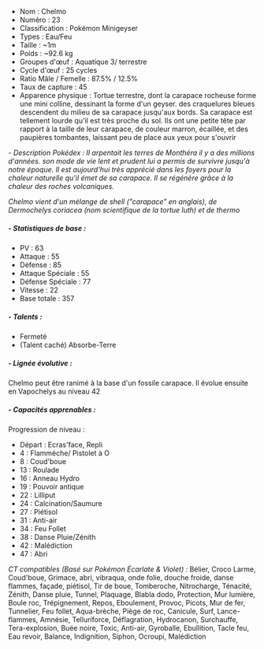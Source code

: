 

* Nom : Chelmo
* Numéro : 23 
* Classification : Pokémon Minigeyser
* Types : Eau/Feu
* Taille :  ~1m
* Poids : ~92.6 kg
* Groupes d'œuf : Aquatique 3/ terrestre
* Cycle d'œuf : 25 cycles
* Ratio Mâle / Femelle : 87.5% / 12.5%
* Taux de capture : 45
* Apparence physique : Tortue terrestre, dont la carapace rocheuse forme une mini colline, dessinant la forme d'un geyser. des craquelures bleues descendent du milieu de sa carapace jusqu'aux bords. Sa carapace est tellement lourde qu'il est très proche du sol. Ils ont une petite tête par rapport à la taille de leur carapace, de couleur marron, écaillée, et des paupières tombantes, laissant peu de place aux yeux pour s'ouvrir

*- Description Pokédex :*
*Il arpentait les terres de Monthéra il y a des millions d'années. son mode de vie lent et prudent lui a permis de survivre jusqu'à notre époque. Il est aujourd'hui très apprécié dans les foyers pour la chaleur naturelle qu'il émet de sa carapace. Il se régénère grâce à la chaleur des roches volcaniques.*

*Chelmo vient d'un mélange de shell ("carapace" en anglais), de Dermochelys coriacea (nom scientifique de la tortue luth) et de thermo*


##### *- Statistiques de base :*
* PV : 63
* Attaque : 55
* Défense : 85
* Attaque Spéciale : 55
* Défense Spéciale : 77
* Vitesse : 22
* Base totale : 357

##### *- Talents :*
- Fermeté
- (Talent caché) Absorbe-Terre

##### *- Lignée évolutive :*
Chelmo peut être ranimé à la base d'un fossile carapace. Il évolue ensuite en Vapochelys au niveau 42


##### *- Capacités apprenables :*

Progression de niveau :
- Départ : Ecras'face, Repli
-  4 : Flammèche/ Pistolet à O
-  8 : Coud'boue
- 13 : Roulade
- 16 : Anneau Hydro
- 19 : Pouvoir antique
- 22 : Lilliput
- 24 : Calcination/Saumure
- 27 : Piétisol
- 31 : Anti-air
- 34 : Feu Follet
- 38 : Danse Pluie/Zénith
- 42 : Malédiction
- 47 : Abri

*CT compatibles (Basé sur Pokémon Écarlate & Violet) :*
Bélier, Croco Larme, Coud'boue, Grimace, abri, vibraqua, onde folie, douche froide, danse flammes, façade, piétisol, Tir de boue, Tomberoche, Nitrocharge, Ténacité, Zénith, Danse pluie, Tunnel, Plaquage, Blabla dodo, Protection, Mur lumière, Boule roc, Trépignement, Repos, Eboulement, Provoc, Picots, Mur de fer, Tunnelier, Feu follet, Aqua-brèche, Piège de roc, Canicule, Surf, Lance-flammes, Amnésie, Telluriforce, Déflagration, Hydrocanon, Surchauffe, Tera-explosion, Buée noire, Toxic, Anti-air, Gyroballe, Ebullition, Tacle feu, Eau revoir, Balance, Indignition, Siphon, Ocroupi, Malédiction
